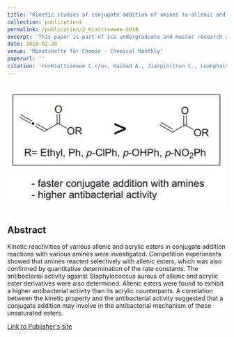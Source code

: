 ```yaml
---
title: "Kinetic studies of conjugate addition of amines to allenic and acrylic esters and their correlation with antibacterial activities against <i>Staphylococcus aureus</i>"
collection: publications
permalink: /publication/2_Kiattisewee-2018
excerpt: 'This paper is part of Ice undergraduate and master research at Mahidol University.'
date: 2018-02-20
venue: 'Monatshefte für Chemie - Chemical Monthly'
paperurl: ''
citation: '<u>Kiattisewee C.</u>, Kaidad A., Jiarpinitnun C., Luanphaisarnnont T.<sup>†</sup> (2018). &quot;Kinetic studies of conjugate addition of amines to allenic and acrylic esters and their correlation with antibacterial activities against <i>Staphylococcus aureus</i>.&quot; <i>Monatshefte für Chemie - Chemical Monthly</i>. 149:1059–1068.'
---
```


<br/><img src='/images/2_Kiattisewee-2018.png'>
## Abstract

Kinetic reactivities of various allenic and acrylic esters in conjugate addition reactions with various amines were investigated. Competition experiments showed that amines reacted selectively with allenic esters, which was also confirmed by quantitative determination of the rate constants. The antibacterial activity against Staphylococcus aureus of allenic and acrylic ester derivatives were also determined. Allenic esters were found to exhibit a higher antibacterial activity than its acrylic counterparts. A correlation between the kinetic property and the antibacterial activity suggested that a conjugate addition may involve in the antibacterial mechanism of these unsaturated esters.

[Link to Publisher's site](https://link.springer.com/article/10.1007/s00706-018-2175-1)
